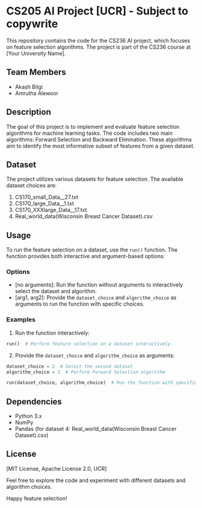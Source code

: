 # CS205 AI Project [UCR] - Subject to copywrite

This repository contains the code for the CS236 AI project, which focuses on feature selection algorithms. The project is part of the CS236 course at [Your University Name].

## Team Members
- Akash Bilgi
- Amrutha Alewoor

## Description
The goal of this project is to implement and evaluate feature selection algorithms for machine learning tasks. The code includes two main algorithms: Forward Selection and Backward Elimination. These algorithms aim to identify the most informative subset of features from a given dataset.

## Dataset
The project utilizes various datasets for feature selection. The available dataset choices are:
1. CS170_small_Data__27.txt
2. CS170_large_Data__1.txt
3. CS170_XXXlarge_Data__17.txt
4. Real_world_data(Wisconsin Breast Cancer Dataset).csv

## Usage
To run the feature selection on a dataset, use the `run()` function. The function provides both interactive and argument-based options:

### Options
- [no arguments]: Run the function without arguments to interactively select the dataset and algorithm.
- [arg1, arg2]: Provide the `dataset_choice` and `algorithm_choice` as arguments to run the function with specific choices.

### Examples

1. Run the function interactively:
```python
run()  # Perform feature selection on a dataset interactively.
```

2. Provide the `dataset_choice` and `algorithm_choice` as arguments:
```python
dataset_choice = 2  # Select the second dataset
algorithm_choice = 1  # Perform Forward Selection algorithm

run(dataset_choice, algorithm_choice)  # Run the function with specific choices
```

## Dependencies
- Python 3.x
- NumPy
- Pandas (for dataset 4: Real_world_data(Wisconsin Breast Cancer Dataset).csv)

## License
[MIT License, Apache License 2.0, UCR]

Feel free to explore the code and experiment with different datasets and algorithm choices.

Happy feature selection!
```
